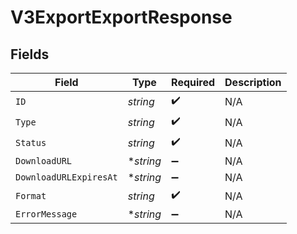 # V3ExportExportResponse


## Fields

| Field                  | Type                   | Required               | Description            |
| ---------------------- | ---------------------- | ---------------------- | ---------------------- |
| `ID`                   | *string*               | :heavy_check_mark:     | N/A                    |
| `Type`                 | *string*               | :heavy_check_mark:     | N/A                    |
| `Status`               | *string*               | :heavy_check_mark:     | N/A                    |
| `DownloadURL`          | **string*              | :heavy_minus_sign:     | N/A                    |
| `DownloadURLExpiresAt` | **string*              | :heavy_minus_sign:     | N/A                    |
| `Format`               | *string*               | :heavy_check_mark:     | N/A                    |
| `ErrorMessage`         | **string*              | :heavy_minus_sign:     | N/A                    |